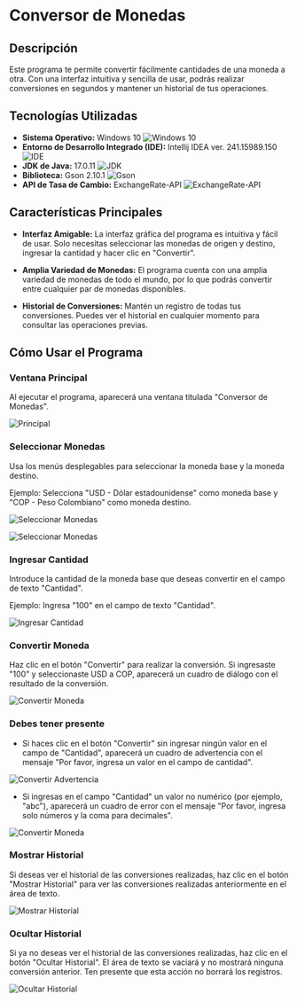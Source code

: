 # Conversor de Monedas

## Descripción

Este programa te permite convertir fácilmente cantidades de una moneda a otra. Con una interfaz intuitiva y sencilla de usar, podrás realizar conversiones en segundos y mantener un historial de tus operaciones.

## Tecnologías Utilizadas

- **Sistema Operativo:** Windows 10 ![Windows 10](img/LogoWindows10.png)
- **Entorno de Desarrollo Integrado (IDE):** Intellij IDEA ver. 241.15989.150 ![IDE](img/IDE.png)
- **JDK de Java:** 17.0.11 ![JDK](img/JDK.png)
- **Biblioteca:** Gson 2.10.1 ![Gson](img/gson.png)
- **API de Tasa de Cambio:** ExchangeRate-API ![ExchangeRate-API](img/ExchangeRate.png)

## Características Principales

- **Interfaz Amigable:** La interfaz gráfica del programa es intuitiva y fácil de usar. Solo necesitas seleccionar las monedas de origen y destino, ingresar la cantidad y hacer clic en "Convertir".

- **Amplia Variedad de Monedas:** El programa cuenta con una amplia variedad de monedas de todo el mundo, por lo que podrás convertir entre cualquier par de monedas disponibles.

- **Historial de Conversiones:** Mantén un registro de todas tus conversiones. Puedes ver el historial en cualquier momento para consultar las operaciones previas.

## Cómo Usar el Programa

### Ventana Principal

Al ejecutar el programa, aparecerá una ventana titulada "Conversor de Monedas".

![Principal](https://github.com/Felipe-Villalobos/ConversorDeMonedas/blob/main/img/Principal.PNG?raw=true)

### Seleccionar Monedas

Usa los menús desplegables para seleccionar la moneda base y la moneda destino.

Ejemplo: Selecciona "USD - Dólar estadounidense" como moneda base y "COP - Peso Colombiano" como moneda destino.

![Seleccionar Monedas](img/Menu.PNG)

![Seleccionar Monedas](img/USD_COP.PNG)

### Ingresar Cantidad

Introduce la cantidad de la moneda base que deseas convertir en el campo de texto "Cantidad".

Ejemplo: Ingresa "100" en el campo de texto "Cantidad".

![Ingresar Cantidad](img/100.PNG)

### Convertir Moneda

Haz clic en el botón "Convertir" para realizar la conversión. Si ingresaste "100" y seleccionaste USD a COP, aparecerá un cuadro de diálogo con el resultado de la conversión.

![Convertir Moneda](img/conversion.PNG)

### Debes tener presente

- Si haces clic en el botón "Convertir" sin ingresar ningún valor en el campo de "Cantidad", aparecerá un cuadro de advertencia con el mensaje "Por favor, ingresa un valor en el campo de cantidad".

![Convertir Advertencia](https://github.com/Felipe-Villalobos/ConversorDeMonedas/blob/main/img/Advertencia.PNG?raw=true)

- Si ingresas en el campo "Cantidad" un valor no numérico (por ejemplo, "abc"), aparecerá un cuadro de error con el mensaje "Por favor, ingresa solo números y la coma para decimales".

![Convertir Moneda](img/ErrorCaracteres.PNG)

### Mostrar Historial

Si deseas ver el historial de las conversiones realizadas, haz clic en el botón "Mostrar Historial" para ver las conversiones realizadas anteriormente en el área de texto.

![Mostrar Historial](..img/MostrarHistorial.PNG)

### Ocultar Historial

Si ya no deseas ver el historial de las conversiones realizadas, haz clic en el botón "Ocultar Historial". El área de texto se vaciará y no mostrará ninguna conversión anterior. Ten presente que esta acción no borrará los registros.

![Ocultar Historial](img/Ocultar_Historial.PNG)
